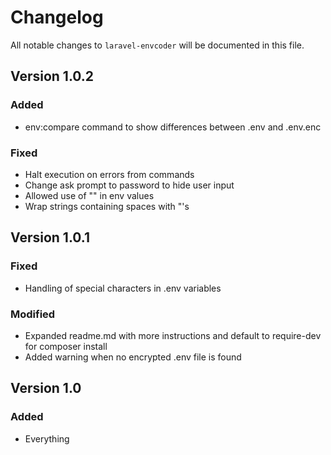 # Changelog

All notable changes to `laravel-envcoder` will be documented in this file.

## Version 1.0.2

### Added
- env:compare command to show differences between .env and .env.enc

### Fixed
- Halt execution on errors from commands
- Change ask prompt to password to hide user input
- Allowed use of "" in env values
- Wrap strings containing spaces with "'s

## Version 1.0.1

### Fixed
- Handling of special characters in .env variables

### Modified
- Expanded readme.md with more instructions and default to require-dev for composer install
- Added warning when  no encrypted .env file is found

## Version 1.0

### Added
- Everything
